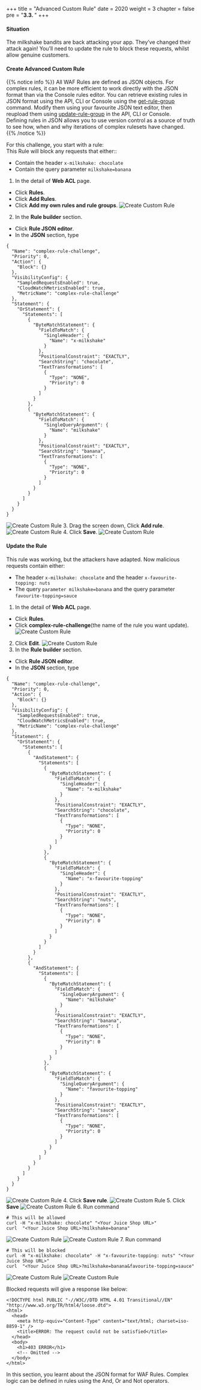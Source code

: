 +++
title = "Advanced Custom Rule"
date = 2020
weight = 3
chapter = false
pre = "<b>3.3. </b>"
+++

#### Situation
The milkshake bandits are back attacking your app. They’ve changed their attack again! You’ll need to update the rule to block these requests, whilst allow genuine customers.
#### Create Advanced Custom Rule
{{% notice info %}} 
All WAF Rules are defined as JSON objects. For complex rules, it can be more efficient to work directly with the JSON format than via the Console rules editor. You can retrieve existing rules in JSON format using the API, CLI or Console using the [get-rule-group](https://docs.aws.amazon.com/cli/latest/reference/wafv2/get-rule-group.html) command. Modify them using your favourite JSON text editor, then reupload them using [update-rule-group](https://docs.aws.amazon.com/cli/latest/reference/wafv2/update-rule-group.html) in the API, CLI or Console.\
Defining rules in JSON allows you to use version control as a source of truth to see how, when and why iterations of complex rulesets have changed.
{{% /notice %}}

For this challenge, you start with a rule:\
This Rule will block any requests that either::
* Contain the header ```x-milkshake: chocolate```
* Contain the query parameter ```milkshake=banana```

1. In the detail of **Web ACL** page.
* Click **Rules**.
* Click **Add Rules**.
* Click **Add my own rules and rule groups**.
![Create Custom Rule](/images/3-useawswaf/3.3-createadvancecustomrule/createadvancecustomrule-001.png?width=90pc)
2. In the  **Rule builder** section.
* Click **Rule JSON editor**.
* In the **JSON** section, type 
```
{
  "Name": "complex-rule-challenge",
  "Priority": 0,
  "Action": {
    "Block": {}
  },
  "VisibilityConfig": {
    "SampledRequestsEnabled": true,
    "CloudWatchMetricsEnabled": true,
    "MetricName": "complex-rule-challenge"
  },
  "Statement": {
    "OrStatement": {
      "Statements": [
        {
          "ByteMatchStatement": {
            "FieldToMatch": {
              "SingleHeader": {
                "Name": "x-milkshake"
              }
            },
            "PositionalConstraint": "EXACTLY",
            "SearchString": "chocolate",
            "TextTransformations": [
              {
                "Type": "NONE",
                "Priority": 0
              }
            ]
          }
        },
        {
          "ByteMatchStatement": {
            "FieldToMatch": {
              "SingleQueryArgument": {
                "Name": "milkshake"
              }
            },
            "PositionalConstraint": "EXACTLY",
            "SearchString": "banana",
            "TextTransformations": [
              {
                "Type": "NONE",
                "Priority": 0
              }
            ]
          }
        }
      ]
    }
  }
}
```
![Create Custom Rule](/images/3-useawswaf/3.3-createadvancecustomrule/createadvancecustomrule-002.png?width=90pc)
3. Drag the screen down, Click **Add rule**.
![Create Custom Rule](/images/3-useawswaf/3.3-createadvancecustomrule/createadvancecustomrule-003.png?width=90pc)
4. Click **Save**.
![Create Custom Rule](/images/3-useawswaf/3.3-createadvancecustomrule/createadvancecustomrule-004.png?width=90pc)
#### Update the Rule
This rule was working, but the attackers have adapted. Now malicious requests contain either:
* The header ```x-milkshake: chocolate``` and the header ```x-favourite-topping: nuts```
* The query ```parameter milkshake=banana``` and the query parameter ```favourite-topping=sauce```
1. In the detail of **Web ACL** page.
* Click **Rules**.
* Click **complex-rule-challenge**(the name of the rule you want update).
![Create Custom Rule](/images/3-useawswaf/3.3-createadvancecustomrule/createadvancecustomrule-005.png?width=90pc)
2. Click **Edit**.
![Create Custom Rule](/images/3-useawswaf/3.3-createadvancecustomrule/createadvancecustomrule-006.png?width=90pc)
3. In the **Rule builder** section.
* Click **Rule JSON editor**.
* In the **JSON** section, type 
```
{
  "Name": "complex-rule-challenge",
  "Priority": 0,
  "Action": {
    "Block": {}
  },
  "VisibilityConfig": {
    "SampledRequestsEnabled": true,
    "CloudWatchMetricsEnabled": true,
    "MetricName": "complex-rule-challenge"
  },
  "Statement": {
    "OrStatement": {
      "Statements": [
        {
          "AndStatement": {
            "Statements": [
              {
                "ByteMatchStatement": {
                  "FieldToMatch": {
                    "SingleHeader": {
                      "Name": "x-milkshake"
                    }
                  },
                  "PositionalConstraint": "EXACTLY",
                  "SearchString": "chocolate",
                  "TextTransformations": [
                    {
                      "Type": "NONE",
                      "Priority": 0
                    }
                  ]
                }
              },
              {
                "ByteMatchStatement": {
                  "FieldToMatch": {
                    "SingleHeader": {
                      "Name": "x-favourite-topping"
                    }
                  },
                  "PositionalConstraint": "EXACTLY",
                  "SearchString": "nuts",
                  "TextTransformations": [
                    {
                      "Type": "NONE",
                      "Priority": 0
                    }
                  ]
                }
              }
            ]
          }
        },
        {
          "AndStatement": {
            "Statements": [
              {
                "ByteMatchStatement": {
                  "FieldToMatch": {
                    "SingleQueryArgument": {
                      "Name": "milkshake"
                    }
                  },
                  "PositionalConstraint": "EXACTLY",
                  "SearchString": "banana",
                  "TextTransformations": [
                    {
                      "Type": "NONE",
                      "Priority": 0
                    }
                  ]
                }
              },
              {
                "ByteMatchStatement": {
                  "FieldToMatch": {
                    "SingleQueryArgument": {
                      "Name": "favourite-topping"
                    }
                  },
                  "PositionalConstraint": "EXACTLY",
                  "SearchString": "sauce",
                  "TextTransformations": [
                    {
                      "Type": "NONE",
                      "Priority": 0
                    }
                  ]
                }
              }
            ]
          }
        }
      ]
    }
  }
}
```
![Create Custom Rule](/images/3-useawswaf/3.3-createadvancecustomrule/createadvancecustomrule-007.png?width=90pc)
4. Click **Save rule**.
![Create Custom Rule](/images/3-useawswaf/3.3-createadvancecustomrule/createadvancecustomrule-008.png?width=90pc)
5. Click **Save**
![Create Custom Rule](/images/3-useawswaf/3.3-createadvancecustomrule/createadvancecustomrule-009.png?width=90pc)
6. Run command
```
# This will be allowed
curl -H "x-milkshake: chocolate" "<Your Juice Shop URL>"
curl  "<Your Juice Shop URL>?milkshake=banana"
```
![Create Custom Rule](/images/3-useawswaf/3.3-createadvancecustomrule/createadvancecustomrule-010.png?width=60pc)
![Create Custom Rule](/images/3-useawswaf/3.3-createadvancecustomrule/createadvancecustomrule-011.png?width=60pc)
7. Run command
```
# This will be blocked
curl -H "x-milkshake: chocolate" -H "x-favourite-topping: nuts" "<Your Juice Shop URL>"
curl  "<Your Juice Shop URL>?milkshake=banana&favourite-topping=sauce"
```
![Create Custom Rule](/images/3-useawswaf/3.3-createadvancecustomrule/createadvancecustomrule-012.png?width=60pc)
![Create Custom Rule](/images/3-useawswaf/3.3-createadvancecustomrule/createadvancecustomrule-013.png?width=60pc)

Blocked requests will give a response like below:
```
<!DOCTYPE html PUBLIC "-//W3C//DTD HTML 4.01 Transitional//EN" "http://www.w3.org/TR/html4/loose.dtd">
<html>
  <head>
    <meta http-equiv="Content-Type" content="text/html; charset=iso-8859-1" />
    <title>ERROR: The request could not be satisfied</title>
  </head>
  <body>
    <h1>403 ERROR</h1>
    <!-- Omitted -->
  </body>
</html>
```

In this section, you learnt about the JSON format for WAF Rules. Complex logic can be defined in rules using the And, Or and Not operators.